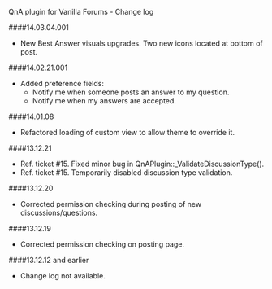 QnA plugin for Vanilla Forums - Change log

####14.03.04.001
* New Best Answer visuals upgrades. Two new icons located at bottom of post.

####14.02.21.001
* Added preference fields:
	* Notify me when someone posts an answer to my question.
	* Notify me when my answers are accepted.

####14.01.08
* Refactored loading of custom view to allow theme to override it.

####13.12.21
* Ref. ticket #15. Fixed minor bug in QnAPlugin::_ValidateDiscussionType().
* Ref. ticket #15. Temporarily disabled discussion type validation.

####13.12.20
* Corrected permission checking during posting of new discussions/questions.

####13.12.19
* Corrected permission checking on posting page.

####13.12.12 and earlier
* Change log not available.
